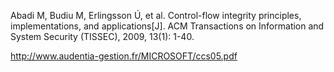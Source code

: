 Abadi M, Budiu M, Erlingsson Ú, et al. Control-flow integrity principles, implementations, and applications[J]. ACM Transactions on Information and System Security (TISSEC), 2009, 13(1): 1-40.

http://www.audentia-gestion.fr/MICROSOFT/ccs05.pdf
